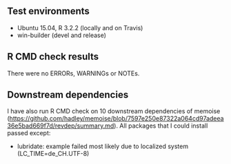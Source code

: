 ## Test environments
* Ubuntu 15.04, R 3.2.2 (locally and on Travis)
* win-builder (devel and release)

## R CMD check results
There were no ERRORs, WARNINGs or NOTEs.

## Downstream dependencies
I have also run R CMD check on 10 downstream dependencies of memoise
(https://github.com/hadley/memoise/blob/7597e250e87322a064cd97adeea36e5bad669f7d/revdep/summary.md). All packages that I could install passed except:

* lubridate: example failed most likely due to localized system (LC_TIME=de_CH.UTF-8)
